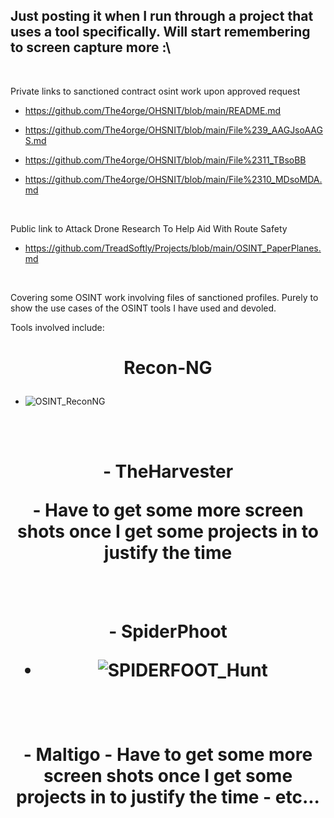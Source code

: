 ## Just posting it when I run through a project that uses a tool specifically. Will start remembering to screen capture more :\ 
<br>

<p>Private links to sanctioned contract osint work upon approved request</p>

 
- https://github.com/The4orge/OHSNIT/blob/main/README.md

 
- https://github.com/The4orge/OHSNIT/blob/main/File%239_AAGJsoAAGS.md </p>

 
- https://github.com/The4orge/OHSNIT/blob/main/File%2311_TBsoBB
 
- https://github.com/The4orge/OHSNIT/blob/main/File%2310_MDsoMDA.md
<br>

Public link to Attack Drone Research To Help Aid With Route Safety
  - https://github.com/TreadSoftly/Projects/blob/main/OSINT_PaperPlanes.md
<br>

Covering some OSINT work involving files of sanctioned profiles.
Purely to show the use cases of the OSINT tools I have used and devoled. 

Tools involved include:
<h1 align='center'>
 
**Recon-NG**
</h1> 

  - ![OSINT_ReconNG](https://github.com/TreadSoftly/Projects/assets/121847455/3b38554f-5a5c-4fe8-b8c6-1843cac82564)
<br>
<br>

<h1 align='center'>

 <p>- TheHarvester</p>
  - Have to get some more screen shots once I get some projects in to justify the time 
</h1>
 <br>
  <br>

<h1 align='center'>
- SpiderPhoot

 - ![SPIDERFOOT_Hunt](https://github.com/TreadSoftly/Projects/assets/121847455/8d99e429-8442-48cb-8eca-4bc1e9f40bcd)
</h1>
 <br>
<br>

<h1 align='center'>
- Maltigo
  - Have to get some more screen shots once I get some projects in to justify the time   
    - etc...
</h1>
